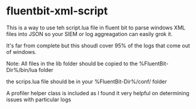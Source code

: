 # fluentbit-xml-script

This is a way to use teh script.lua file in fluent bit to parse windows XML files into JSON so your SIEM or log aggreagation can easily grok it.

It's far from complete but this shoudl cover 95% of the logs that come out of windows.


Note:
All files in the lib folder should be copied to the %FluentBit-Dir%/bin/lua folder 

the scrips.lua file should be in your %FluentBit-Dir%/conf/ folder
 
 
A profiler helper class is included as I found it very helpful on determining issues with particular logs